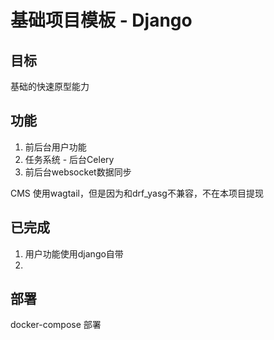 # 基础项目模板 - Django

## 目标
基础的快速原型能力

## 功能

1. 前后台用户功能
2. 任务系统 - 后台Celery
3. 前后台websocket数据同步

CMS 使用wagtail，但是因为和drf_yasg不兼容，不在本项目提现


## 已完成

1. 用户功能使用django自带
2. 

## 部署
docker-compose 部署


